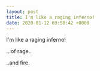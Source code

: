 ```yaml
---
layout: post
title: I'm like a raging inferno!
date: 2020-01-12 03:50:42 +0000
---
```


I'm like a raging inferno!

...of rage..

..and fire.


